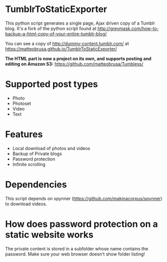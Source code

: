 # TumblrToStaticExporter
This python script generates a single page, Ajax driven copy of a Tumblr blog.
It's a fork of the python script found at http://greymask.com/how-to-backup-a-html-copy-of-your-entire-tumblr-blog/

You can see a copy of http://dummy-content.tumblr.com/ at https://matteobrusa.github.io/TumblrToStaticExporter/

**The HTML part is now a project on its own, and supports posting and editing on Amazon S3:** https://github.com/matteobrusa/Tumbless/ 

# Supported post types
- Photo
- Photoset
- Video
- Text

# Features
- Local download of photos and videos
- Backup of Private blogs 
- Password protection
- Infinite scrolling

# Dependencies
This script depends on spynner (https://github.com/makinacorpus/spynner) to download videos.

# How does password protection on a static website works
The private content is stored in a subfolder whose name contains the password.
Make sure your web browser doesn't show folder listing!
